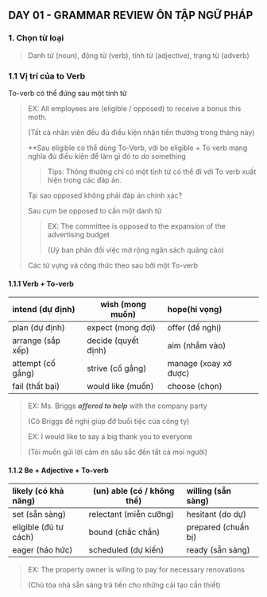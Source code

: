 ## DAY 01 - GRAMMAR REVIEW ÔN TẬP NGỮ PHÁP

### 1. Chọn từ loại

> Danh từ (noun), động từ (verb), tính từ (adjective), trạng từ (adverb)

### 1.1 Vị trí của to Verb

To-verb có thể đứng sau một tính từ

> EX: All employees are (eligible / opposed) to receive a bonus this moth.
>
> (Tất cả nhân viên đều đủ điều kiện nhận tiền thưởng trong tháng này)
>
> **Sau eligible có thể dùng To-Verb, với be eligible + To verb mang nghĩa đủ điều kiện để làm gì đó to do something
>
>> Tips: Thông thường chỉ có một tính từ có thể đi với To verb xuất hiện trong các đáp án.
>>
>
> Tại sao opposed không phải đáp án chính xác?
>
> Sau cụm be opposed to cần một danh từ
>
>> EX: The committee is opposed to the expansion of the advertising budget
>>
>> (Uỷ ban phản đối việc mở rộng ngân sách quảng cáo)
>>
>
> Các từ vựng và công thức theo sau bởi một To-verb

#### 1.1.1 Verb + To-verb

| intend (dự định) | wish (mong muốn)      | hope(hi vọng)            |
| :------------------ | ---------------------- | :------------------------ |
| plan (dự định)   | expect (mong đợi)    | offer (đề nghị)        |
| arrange (sắp xếp) | decide (quyết định) | aim (nhắm vào)          |
| attempt (cố gắng) | strive (cố gắng)     | manage (xoay xở được) |
| fail (thất bại)   | would like (muốn)     | choose (chọn)            |

> EX: Ms. Briggs ***offered to help*** with the company party
>
> (Cô Briggs đề nghị giúp đỡ buổi tiệc của công ty)
>
> EX: I would like to say a big thank you to everyone
>
> (Tôi muốn gửi lời cảm ơn sâu sắc đến tất cả mọi người)

#### 1.1.2 Be + Adjective + To-verb

| likely (có khả năng)   | (un) able (có / không thể) | willing (sẵn sàng)  |
| :------------------------ | ----------------------------- | :-------------------- |
| set (sẵn sàng)          | relectant (miễn cưỡng)     | hesitant (do dự)     |
| eligible (đủ tư cách) | bound (chắc chắn)           | prepared (chuẩn bị) |
| eager (háo hức)         | scheduled (dự kiến)         | ready (sẵn sàng)    |

> EX: The property owner is wiling to pay for necessary renovations
>
> (Chủ tòa nhà sẵn sàng trả tiền cho những cải tạo cần thiết)
